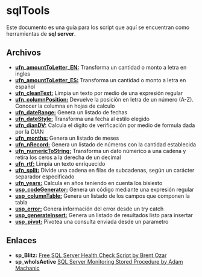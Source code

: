 # sqlTools

Este documento es una guía para los script que aquí se encuentran como herramientas de **sql server**.


## Archivos

 - **[ufn_amountToLetter_EN:](ufn_amountToLetter_EN.sql)** Transforma un cantidad o monto a letra en ingles
 - **[ufn_amountToLetter_ES:](ufn_amountToLetter_ES.sql)** Transforma un cantidad o monto a letra en español
 - **[ufn_cleanText:](ufn_cleanText.sql)** Limpia un texto por medio de una expresión regular
 - **[ufn_columnPosition:](ufn_columnPosition.sql)** Devuelve la posición en letra de un número (A-Z). Conocer la columna en hojas de calculo
 - **[ufn_dateRange:](ufn_dateRange.sql)** Genera un listado de fechas
 - **[ufn_dateStyle:](ufn_dateStyle.sql)** Transforma una fecha al estilo elegido
 - **[ufn_dianDV:](ufn_dianDV.sql)** Calcula el digito de verificación por medio de formula dada por la DIAN
 - **[ufn_months:](ufn_months.sql)** Genera un listado de meses
 - **[ufn_nRecord:](ufn_nRecord.sql)** Genera un listado de números con la cantidad establecida
 - **[ufn_numericToString:](ufn_numericToString.sql)** Transforma un dato númerico a una cadena y retira los ceros a la derecha de un decimal
 - **[ufn_rtf:](ufn_rtf.sql)** Limpia un texto enriquecido
 - **[ufn_split:](ufn_split.sql)** Divide una cadena en filas de subcadenas, según un carácter separador especificado
 - **[ufn_years:](ufn_years.sql)** Calcula en años teniendo en cuenta los bisiesto
 - **[usp_codeGenerator:](usp_codeGenerator.sql)** Genera un código mediante una expresión regular
 - **[usp_columnTable:](usp_columnTable.sql)** Genera un listado de los campos que componen la tabla
 - **[usp_error:](usp_error.sql)** Genera información del error desde un try catch
 - **[usp_generateInsert:](usp_generateInsert.sql)** Genera un listado de resultados listo para insertar
 - **[usp_pivot:](usp_pivot.sql)** Pivotea una consulta enviada desde un parametro


## Enlaces

 - **sp_Blitz:** [Free SQL Server Health Check Script by Brent Ozar](https://www.brentozar.com/blitz/)
 - **sp_whoIsActive** [SQL Server Monitoring Stored Procedure by Adam Machanic](http://whoisactive.com/)
